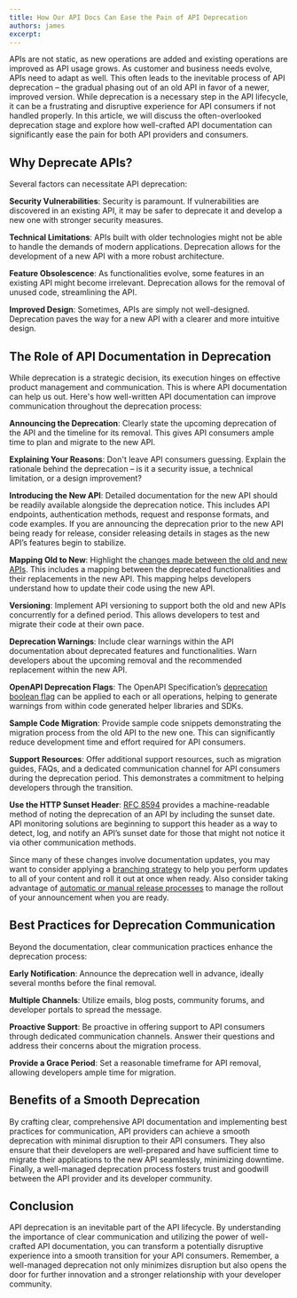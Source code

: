 ```yaml
---
title: How Our API Docs Can Ease the Pain of API Deprecation
authors: james
excerpt: 
---
```


APIs are not static, as new operations are added and existing operations are improved as API usage grows. As customer and business needs evolve, APIs need to adapt as well. This often leads to the inevitable process of API deprecation – the gradual phasing out of an old API in favor of a newer, improved version.
While deprecation is a necessary step in the API lifecycle, it can be a frustrating and disruptive experience for API consumers if not handled properly. In this article, we will discuss the often-overlooked deprecation stage and explore how well-crafted API documentation can significantly ease the pain for both API providers and consumers.

## Why Deprecate APIs?

Several factors can necessitate API deprecation:

**Security Vulnerabilities**: Security is paramount. If vulnerabilities are discovered in an existing API, it may be safer to deprecate it and develop a new one with stronger security measures.

**Technical Limitations**: APIs built with older technologies might not be able to handle the demands of modern applications. Deprecation allows for the development of a new API with a more robust architecture.

**Feature Obsolescence**: As functionalities evolve, some features in an existing API might become irrelevant. Deprecation allows for the removal of unused code, streamlining the API.

**Improved Design**: Sometimes, APIs are simply not well-designed. Deprecation paves the way for a new API with a clearer and more intuitive design.

## The Role of API Documentation in Deprecation

While deprecation is a strategic decision, its execution hinges on effective product management and communication. This is where API documentation can help us out. Here's how well-written API documentation can improve communication throughout the deprecation process:

**Announcing the Deprecation**: Clearly state the upcoming deprecation of the API and the timeline for its removal. This gives API consumers ample time to plan and migrate to the new API.

**Explaining Your Reasons**: Don't leave API consumers guessing. Explain the rationale behind the deprecation – is it a security issue, a technical limitation, or a design improvement?

**Introducing the New API**: Detailed documentation for the new API should be readily available alongside the deprecation notice. This includes API endpoints, authentication methods, request and response formats, and code examples. If you are announcing the deprecation prior to the new API being ready for release, consider releasing details in stages as the new API’s features begin to stabilize. 

**Mapping Old to New**: Highlight the [changes made between the old and new APIs](https://docs.bump.sh/help/changes-management/changelog/). This includes a mapping between the deprecated functionalities and their replacements in the new API. This mapping helps developers understand how to update their code using the new API.

**Versioning**: Implement API versioning to support both the old and new APIs concurrently for a defined period. This allows developers to test and migrate their code at their own pace.

**Deprecation Warnings**: Include clear warnings within the API documentation about deprecated features and functionalities. Warn developers about the upcoming removal and the recommended replacement within the new API. 

**OpenAPI Deprecation Flags**: The OpenAPI Specification’s [deprecation boolean flag](https://spec.openapis.org/oas/latest.html#operation-object) can be applied to each or all operations, helping to generate warnings from within code generated helper libraries and SDKs. 

**Sample Code Migration**: Provide sample code snippets demonstrating the migration process from the old API to the new one. This can significantly reduce development time and effort required for API consumers.

**Support Resources**: Offer additional support resources, such as migration guides, FAQs, and a dedicated communication channel for API consumers during the deprecation period. This demonstrates a commitment to helping developers through the transition.

**Use the HTTP Sunset Header**: [RFC 8594](https://datatracker.ietf.org/doc/html/rfc8594) provides a machine-readable method of noting the deprecation of an API by including the sunset date. API monitoring solutions are beginning to support this header as a way to detect, log, and notify an API’s sunset date for those that might not notice it via other communication methods.

Since many of these changes involve documentation updates, you may want to consider applying a [branching strategy](https://docs.bump.sh/help/publish-documentation/branching/) to help you perform updates to all of your content and roll it out at once when ready. Also consider taking advantage of [automatic or manual release processes](https://docs.bump.sh/help/publish-documentation/deploy-and-release-management/) to manage the rollout of your announcement when you are ready. 

## Best Practices for Deprecation Communication

Beyond the documentation, clear communication practices enhance the deprecation process:

**Early Notification**: Announce the deprecation well in advance, ideally several months before the final removal.

**Multiple Channels**: Utilize emails, blog posts, community forums, and developer portals to spread the message.

**Proactive Support**: Be proactive in offering support to API consumers through dedicated communication channels. Answer their questions and address their concerns about the migration process.

**Provide a Grace Period**: Set a reasonable timeframe for API removal, allowing developers ample time for migration.

## Benefits of a Smooth Deprecation

By crafting clear, comprehensive API documentation and implementing best practices for communication, API providers can achieve a smooth deprecation with minimal disruption to their API consumers. They also ensure that their developers are well-prepared and have sufficient time to migrate their applications to the new API seamlessly, minimizing downtime. Finally, a well-managed deprecation process fosters trust and goodwill between the API provider and its developer community.

## Conclusion
API deprecation is an inevitable part of the API lifecycle. By understanding the importance of clear communication and utilizing the power of well-crafted API documentation, you can transform a potentially disruptive experience into a smooth transition for your API consumers. Remember, a well-managed deprecation not only minimizes disruption but also opens the door for further innovation and a stronger relationship with your developer community.

